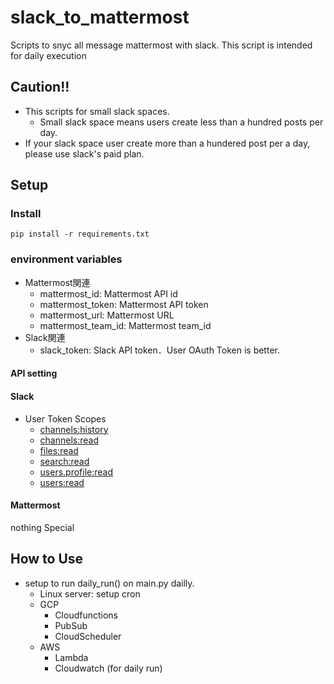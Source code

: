# slack_to_mattermost
Scripts to snyc all message mattermost with slack.  This script is intended for daily execution



## Caution!!

* This scripts for small slack spaces. 
  * Small slack space means users create less than a hundred posts per day.
* If your slack space user create more than a hundered post per a day, please use slack's paid plan.



## Setup

### Install

``` 
pip install -r requirements.txt
```

### environment variables

* Mattermost関連
  * mattermost_id: Mattermost API id
  * mattermost_token: Mattermost API token
  * mattermost_url: Mattermost URL
  * mattermost_team_id: Mattermost team_id
* Slack関連
  * slack_token: Slack API token．User OAuth Token is better.

#### API setting

#### Slack

* User Token Scopes
  * [channels:history](https://api.slack.com/scopes/channels:history)
  * [channels:read](https://api.slack.com/scopes/channels:read)
  * [files:read](https://api.slack.com/scopes/files:read)
  * [search:read](https://api.slack.com/scopes/search:read)
  * [users.profile:read](https://api.slack.com/scopes/users.profile:read)
  * [users:read](https://api.slack.com/scopes/users:read)

#### Mattermost 

 nothing Special



## How to Use

* setup to run daily_run() on main.py dailly.
  * Linux server: setup cron
  * GCP
    * Cloudfunctions
    * PubSub
    * CloudScheduler
  * AWS
    * Lambda
    * Cloudwatch (for daily run)

